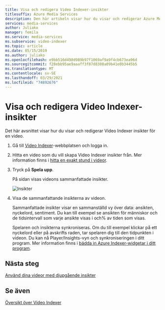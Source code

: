 ```yaml
---
title: Visa och redigera Video Indexer-insikter
titlesuffix: Azure Media Services
description: Den här artikeln visar hur du visar och redigerar Azure Media Services Video Indexer insikter.
services: media-services
author: Juliako
manager: femila
ms.service: media-services
ms.subservice: video-indexer
ms.topic: article
ms.date: 05/15/2019
ms.author: juliako
ms.openlocfilehash: e9bb516d498d989b97f1069af9a9f4cb673ea96d
ms.sourcegitcommit: f28ebb95ae9aaaff3f87d8388a09b41e0b3445b5
ms.translationtype: MT
ms.contentlocale: sv-SE
ms.lasthandoff: 03/29/2021
ms.locfileid: "74892676"
---
```

# <a name="view-and-edit-video-indexer-insights"></a>Visa och redigera Video Indexer-insikter

Det här avsnittet visar hur du visar och redigerar Video Indexer insikter för en video.

1. Gå till [Video Indexer](https://www.videoindexer.ai/)-webbplatsen och logga in.
2. Hitta en video som du vill skapa Video Indexer insikter från. Mer information finns i [hitta en exakt stund i videor](video-indexer-search.md).
3. Tryck på **Spela upp**.

    På sidan visas videons sammanfattade insikter. 

    ![Insikter](./media/video-indexer-view-edit/video-indexer-summarized-insights.png)

4. Visa de sammanfattande insikterna av videon. 

    Sammanfattade insikter visar en sammanställd vy över data: ansikten, nyckelord, sentiment. Du kan till exempel se ansikten för människor och de tidsintervall som varje ansikte visas i och% av tiden som visas.

    Spelaren och insikterna synkroniseras. Om du till exempel klickar på ett nyckelord eller på avskrifts raden, tar spelaren dig till den tidpunkten i videon. Du kan nå Player/Insights-vyn och synkroniseringen i ditt program. Mer information finns i [bädda in Azure Indexer-widgetar i ditt program](video-indexer-embed-widgets.md). 

## <a name="next-steps"></a>Nästa steg

[Använd dina videor med djupgående insikter](use-editor-create-project.md)

## <a name="see-also"></a>Se även

[Översikt över Video Indexer](video-indexer-overview.md)


